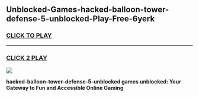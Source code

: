 
## Unblocked-Games-hacked-balloon-tower-defense-5-unblocked-Play-Free-6yerk
<h3>
<a href="https://premium76.site?title=hacked-balloon-tower-defense-5-unblocked&ref=12A">CLICK TO PLAY</a></h3>
<hr>

<h3>
<a href="https://premium76.site?title=hacked-balloon-tower-defense-5-unblocked&ref=12A">CLICK 2 PLAY</a>
  
</h3>

<a href="https://premium76.site?title=hacked-balloon-tower-defense-5-unblocked&ref=12A"><img src="https://clearcache.store/games.png"></a>


**hacked-balloon-tower-defense-5-unblocked games unblocked: Your Gateway to Fun and Accessible Online Gaming**
